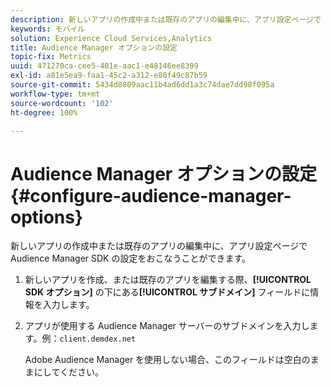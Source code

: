 ```yaml
---
description: 新しいアプリの作成中または既存のアプリの編集中に、アプリ設定ページで Audience Manager SDK の設定をおこなうことができます。
keywords: モバイル
solution: Experience Cloud Services,Analytics
title: Audience Manager オプションの設定
topic-fix: Metrics
uuid: 471270ca-cee5-401e-aac1-e48146ee8399
exl-id: a81e5ea9-faa1-45c2-a312-e80f49c87b59
source-git-commit: 5434d8809aac11b4ad6dd1a3c74dae7dd98f095a
workflow-type: tm+mt
source-wordcount: '102'
ht-degree: 100%

---
```


# Audience Manager オプションの設定{#configure-audience-manager-options}

新しいアプリの作成中または既存のアプリの編集中に、アプリ設定ページで Audience Manager SDK の設定をおこなうことができます。

1. 新しいアプリを作成、または既存のアプリを編集する際、**[!UICONTROL SDK オプション]** の下にある&#x200B;**[!UICONTROL サブドメイン]** フィールドに情報を入力します。

1. アプリが使用する Audience Manager サーバーのサブドメインを入力します。例：`client.demdex.net`

   Adobe Audience Manager を使用しない場合、このフィールドは空白のままにしてください。
